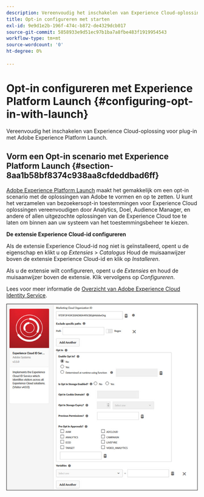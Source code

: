 ```yaml
---
description: Vereenvoudig het inschakelen van Experience Cloud-oplossing voor plug-in met Adobe Experience Platform Launch.
title: Opt-in configureren met starten
exl-id: 9e9d1e2b-196f-474c-b872-de4329dcb017
source-git-commit: 5858933e9d51ec97b1ba7a8fbe483f1919954543
workflow-type: tm+mt
source-wordcount: '0'
ht-degree: 0%

---
```


# Opt-in configureren met Experience Platform Launch {#configuring-opt-in-with-launch}

Vereenvoudig het inschakelen van Experience Cloud-oplossing voor plug-in met Adobe Experience Platform Launch.

## Vorm een Opt-in scenario met Experience Platform Launch {#section-8aa1b58bf8374c938aa8cfdeddbad6ff}

[Adobe Experience Platform Launch](https://experienceleague.adobe.com/docs/experience-platform/tags/home.html?lang=nl) maakt het gemakkelijk om een opt-in scenario met de oplossingen van Adobe te vormen en op te zetten. U kunt het verzamelen van bezoekersopt-in toestemmingen voor Experience Cloud oplossingen vereenvoudigen door Analytics, Doel, Audience Manager, en andere of allen uitgezochte oplossingen van de Experience Cloud toe te laten om binnen aan uw systeem van het toestemmingsbeheer te kiezen.

**De extensie Experience Cloud-id configureren**

Als de extensie Experience Cloud-id nog niet is geïnstalleerd, opent u de eigenschap en klikt u op *Extensies* > *Catalogus* Houd de muisaanwijzer boven de extensie Experience Cloud-id en klik op *Installeren*.

Als u de extensie wilt configureren, opent u de *Extensies* en houd de muisaanwijzer boven de extensie. Klik vervolgens op *Configureren*.

Lees voor meer informatie de [Overzicht van Adobe Experience Cloud Identity Service](https://experienceleague.adobe.com/docs/experience-platform/tags/extensions/client/id-service/overview.html).

![](assets/optin-launch.jpg)
